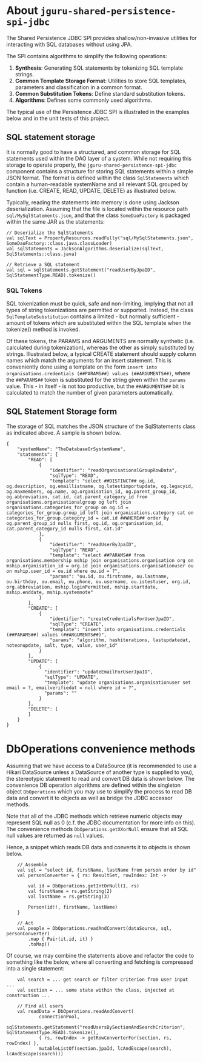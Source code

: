 # About `jguru-shared-persistence-spi-jdbc`

The Shared Persistence JDBC SPI provides shallow/non-invasive utilities for interacting with SQL databases
without using JPA. 

The SPI contains algorithms to simplify the following operations:

1. **Synthesis**: Generating SQL statements by tokenizing SQL template strings.
2. **Common Template Storage Format**: Utilities to store SQL templates, parameters and classification in 
   a common  format.
3. **Common Substitution Tokens**: Define standard substitution tokens.
4. **Algorithms**: Defines some commonly used algorithms.

The typical use of the Persistence JDBC SPI is illustrated in the examples below and in the unit tests of this project.

## SQL statement storage

It is normally good to have a structured, and common storage for SQL statements used within the DAO layer of a system. 
While not requiring this storage to operate properly, the `jguru-shared-persistence-spi-jdbc` component contains a 
structure for storing SQL statements within a simple JSON format. The format is defined within the class
`SqlStatements` which contain a human-readable systemName and all relevant SQL grouped by function (i.e. 
CREATE, READ, UPDATE, DELETE) as illustrated below.

Typically, reading the statements into memory is done using Jackson deserialization.
Assuming that the file is located within the resource path `sql/MySqlStatements.json`, and that the class
`SomeDaoFactory` is packaged within the same JAR as the statements: 

    // Deserialize the SqlStatements
    val sqlText = PropertyResources.readFully("sql/MySqlStatements.json", SomeDaoFactory::class.java.classLoader)
    val sqlStatements = JacksonAlgorithms.deserialize(sqlText, SqlStatements::class.java)
    
    // Retrieve a SQL statement
    val sql = sqlStatements.getStatement("readUserByJpaID", SqlStatementType.READ).tokenize()
    
### SQL Tokens

SQL tokenization must be quick, safe and non-limiting, implying that not all types of string tokenizations are
permitted or supported. Instead, the class `SqlTemplateSubstitution` contains a limited - but normally sufficient - 
amount of tokens which are substituted within the SQL template when the tokenize() method is invoked.

Of these tokens, the PARAMS and ARGUMENTS are normally synthetic (i.e. calculated during tokenization), whereas the 
other as simply substituted by strings. Illustrated below, a typical CREATE statement should supply column names 
which match the arguments for an insert statement. This is conveniently done using a template on the form
`insert into organisations.credentials (##PARAMS##) values (##ARGUMENTS##)`, where the `##PARAMS##` token is 
substituted for the string given within the `params` value. This - in itself - is not too productive, but the
`##ARGUMENTS##` bit is calculated to match the number of given parameters automatically.

## SQL Statement Storage form

The storage of SQL matches the JSON structure of the SqlStatements class as indicated above. 
A sample is shown below. 

    {
        "systemName": "TheDatabaseOrSystemName",
        "statements": {
            "READ": [
                {
                    "identifier": "readOrganisationalGroupRowData",
                    "sqlType": "READ",
                    "template": "select ##DISTINCT## og.id, og.description, og.emaillistname, og.latestimportupdate, og.legacyid, og.maxmembers, og.name, og.organisation_id, og.parent_group_id, og.abbreviation, cat.id, cat.parent_category_id from organisations.organisationalgroup og left join organisations.categories_for_group on og.id = categories_for_group.group_id left join organisations.category cat on categories_for_group.category_id = cat.id ##WHERE## order by og.parent_group_id nulls first, og.id, og.organisation_id, cat.parent_category_id nulls first, cat.id"
                },
                {
                    "identifier": "readUserByJpaID",
                    "sqlType": "READ",
                    "template": "select ##PARAMS## from organisations.membership mship join organisations.organisation org on mship.organisation_id = org.id join organisations.organisationuser ou on mship.user_id = ou.id where ou.id = ?",
                    "params": "ou.id, ou.firstname, ou.lastname, ou.birthday, ou.email, ou.phone, ou.username, ou.istestuser, org.id, org.abbreviation, mship.loginPermitted, mship.startdate, mship.enddate, mship.systemnote"
                }
            ],    
            "CREATE": [
                {
                    "identifier": "createCredentialsForUserJpaID",
                    "sqlType": "CREATE",
                    "template": "insert into organisations.credentials (##PARAMS##) values (##ARGUMENTS##)",
                    "params": "algorithm, hashiterations, lastupdatedat, noteonupdate, salt, type, value, user_id"
                }
            ],
            "UPDATE": [
                {
                  "identifier": "updateEmailForUserJpaID",
                  "sqlType": "UPDATE",
                  "template": "update organisations.organisationuser set email = ?, emailverifiedat = null where id = ?",
                  "params": ""
                }                            
            ],
            "DELETE": [            
            ]
        }
    }
    
# DbOperations convenience methods

Assuming that we have access to a DataSource (it is recommended to use a Hikari DataSource unless a DataSource of 
another type is supplied to you), the stereotypic statement to read and convert DB data is shown below. The 
convenience DB operation algorithms are defined within the singleton object `DbOperations` which you may use
to simplify the process to read DB data and convert it to objects as well as bridge the JDBC accessor methods.

Note that all of the JDBC methods which retrieve numeric objects may represent SQL null as 0 (c.f. the JDBC 
documentation for more info on this). The convenience methods `DbOperations.getXXorNull` ensure that all SQL null 
values are returned as `null` values.

Hence, a snippet which reads DB data and converts it to objects is shown below.

        // Assemble
        val sql = "select id, firstName, lastName from person order by id"
        val personConverter = { rs: ResultSet, rowIndex: Int ->

            val id = DbOperations.getIntOrNull(1, rs)
            val firstName = rs.getString(2)
            val lastName = rs.getString(3)

            Person(id!!, firstName, lastName)
        }

        // Act
        val people = DbOperations.readAndConvert(dataSource, sql, personConverter)
            .map { Pair(it.id, it) }
            .toMap()
    
Of course, we may combine the statements above and refactor the code to something like the below, where
all converting and fetching is compressed into a single statement:  

        val search = ... get search or filter criterion from user input ...
        val section = ... some state within the class, injected at construction ...
        
        // Find all users   
        val readData = DbOperations.readAndConvert(
                connectionPool,
                sqlStatements.getStatement("readUsersBySectionAndSearchCriterion", SqlStatementType.READ).tokenize(),
                { rs, rowIndex -> getRowConverterFor(section, rs, rowIndex) },
                mutableListOf(section.jpaId, lcAndEscape(search), lcAndEscape(search)))
 